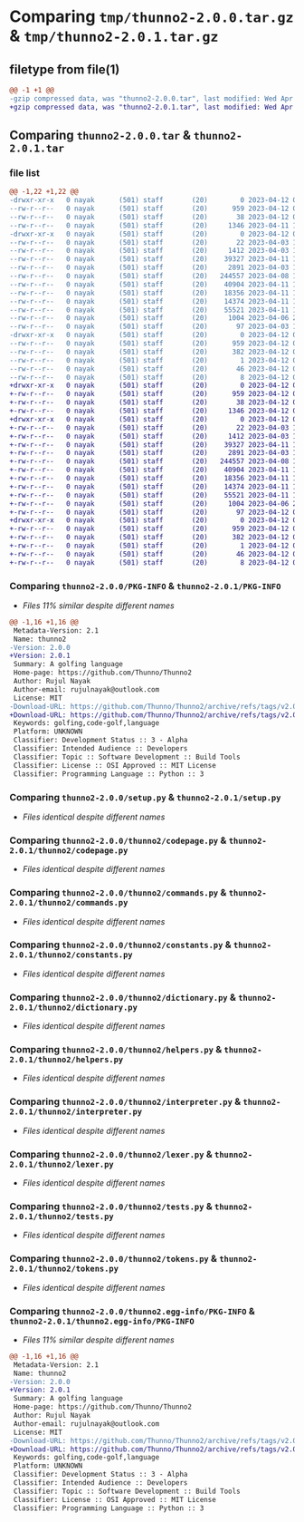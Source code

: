 # Comparing `tmp/thunno2-2.0.0.tar.gz` & `tmp/thunno2-2.0.1.tar.gz`

## filetype from file(1)

```diff
@@ -1 +1 @@
-gzip compressed data, was "thunno2-2.0.0.tar", last modified: Wed Apr 12 09:47:01 2023, max compression
+gzip compressed data, was "thunno2-2.0.1.tar", last modified: Wed Apr 12 09:56:39 2023, max compression
```

## Comparing `thunno2-2.0.0.tar` & `thunno2-2.0.1.tar`

### file list

```diff
@@ -1,22 +1,22 @@
-drwxr-xr-x   0 nayak      (501) staff       (20)        0 2023-04-12 09:47:01.643637 thunno2-2.0.0/
--rw-r--r--   0 nayak      (501) staff       (20)      959 2023-04-12 09:47:01.643514 thunno2-2.0.0/PKG-INFO
--rw-r--r--   0 nayak      (501) staff       (20)       38 2023-04-12 09:47:01.643679 thunno2-2.0.0/setup.cfg
--rw-r--r--   0 nayak      (501) staff       (20)     1346 2023-04-11 19:22:34.000000 thunno2-2.0.0/setup.py
-drwxr-xr-x   0 nayak      (501) staff       (20)        0 2023-04-12 09:47:01.642788 thunno2-2.0.0/thunno2/
--rw-r--r--   0 nayak      (501) staff       (20)       22 2023-04-03 16:07:07.000000 thunno2-2.0.0/thunno2/__init__.py
--rw-r--r--   0 nayak      (501) staff       (20)     1412 2023-04-03 16:27:37.000000 thunno2-2.0.0/thunno2/codepage.py
--rw-r--r--   0 nayak      (501) staff       (20)    39327 2023-04-11 16:50:16.000000 thunno2-2.0.0/thunno2/commands.py
--rw-r--r--   0 nayak      (501) staff       (20)     2891 2023-04-03 16:27:37.000000 thunno2-2.0.0/thunno2/constants.py
--rw-r--r--   0 nayak      (501) staff       (20)   244557 2023-04-08 16:04:36.000000 thunno2-2.0.0/thunno2/dictionary.py
--rw-r--r--   0 nayak      (501) staff       (20)    40904 2023-04-11 19:11:59.000000 thunno2-2.0.0/thunno2/helpers.py
--rw-r--r--   0 nayak      (501) staff       (20)    18356 2023-04-11 14:03:07.000000 thunno2-2.0.0/thunno2/interpreter.py
--rw-r--r--   0 nayak      (501) staff       (20)    14374 2023-04-11 14:03:07.000000 thunno2-2.0.0/thunno2/lexer.py
--rw-r--r--   0 nayak      (501) staff       (20)    55521 2023-04-11 17:00:38.000000 thunno2-2.0.0/thunno2/tests.py
--rw-r--r--   0 nayak      (501) staff       (20)     1004 2023-04-06 20:08:08.000000 thunno2-2.0.0/thunno2/tokens.py
--rw-r--r--   0 nayak      (501) staff       (20)       97 2023-04-03 16:07:07.000000 thunno2-2.0.0/thunno2/version.py
-drwxr-xr-x   0 nayak      (501) staff       (20)        0 2023-04-12 09:47:01.643357 thunno2-2.0.0/thunno2.egg-info/
--rw-r--r--   0 nayak      (501) staff       (20)      959 2023-04-12 09:47:01.000000 thunno2-2.0.0/thunno2.egg-info/PKG-INFO
--rw-r--r--   0 nayak      (501) staff       (20)      382 2023-04-12 09:47:01.000000 thunno2-2.0.0/thunno2.egg-info/SOURCES.txt
--rw-r--r--   0 nayak      (501) staff       (20)        1 2023-04-12 09:47:01.000000 thunno2-2.0.0/thunno2.egg-info/dependency_links.txt
--rw-r--r--   0 nayak      (501) staff       (20)       46 2023-04-12 09:47:01.000000 thunno2-2.0.0/thunno2.egg-info/entry_points.txt
--rw-r--r--   0 nayak      (501) staff       (20)        8 2023-04-12 09:47:01.000000 thunno2-2.0.0/thunno2.egg-info/top_level.txt
+drwxr-xr-x   0 nayak      (501) staff       (20)        0 2023-04-12 09:56:39.800426 thunno2-2.0.1/
+-rw-r--r--   0 nayak      (501) staff       (20)      959 2023-04-12 09:56:39.800309 thunno2-2.0.1/PKG-INFO
+-rw-r--r--   0 nayak      (501) staff       (20)       38 2023-04-12 09:56:39.800466 thunno2-2.0.1/setup.cfg
+-rw-r--r--   0 nayak      (501) staff       (20)     1346 2023-04-12 09:55:05.000000 thunno2-2.0.1/setup.py
+drwxr-xr-x   0 nayak      (501) staff       (20)        0 2023-04-12 09:56:39.799325 thunno2-2.0.1/thunno2/
+-rw-r--r--   0 nayak      (501) staff       (20)       22 2023-04-03 16:07:07.000000 thunno2-2.0.1/thunno2/__init__.py
+-rw-r--r--   0 nayak      (501) staff       (20)     1412 2023-04-03 16:27:37.000000 thunno2-2.0.1/thunno2/codepage.py
+-rw-r--r--   0 nayak      (501) staff       (20)    39327 2023-04-11 16:50:16.000000 thunno2-2.0.1/thunno2/commands.py
+-rw-r--r--   0 nayak      (501) staff       (20)     2891 2023-04-03 16:27:37.000000 thunno2-2.0.1/thunno2/constants.py
+-rw-r--r--   0 nayak      (501) staff       (20)   244557 2023-04-08 16:04:36.000000 thunno2-2.0.1/thunno2/dictionary.py
+-rw-r--r--   0 nayak      (501) staff       (20)    40904 2023-04-11 19:11:59.000000 thunno2-2.0.1/thunno2/helpers.py
+-rw-r--r--   0 nayak      (501) staff       (20)    18356 2023-04-11 14:03:07.000000 thunno2-2.0.1/thunno2/interpreter.py
+-rw-r--r--   0 nayak      (501) staff       (20)    14374 2023-04-11 14:03:07.000000 thunno2-2.0.1/thunno2/lexer.py
+-rw-r--r--   0 nayak      (501) staff       (20)    55521 2023-04-11 17:00:38.000000 thunno2-2.0.1/thunno2/tests.py
+-rw-r--r--   0 nayak      (501) staff       (20)     1004 2023-04-06 20:08:08.000000 thunno2-2.0.1/thunno2/tokens.py
+-rw-r--r--   0 nayak      (501) staff       (20)       97 2023-04-12 09:55:54.000000 thunno2-2.0.1/thunno2/version.py
+drwxr-xr-x   0 nayak      (501) staff       (20)        0 2023-04-12 09:56:39.800118 thunno2-2.0.1/thunno2.egg-info/
+-rw-r--r--   0 nayak      (501) staff       (20)      959 2023-04-12 09:56:39.000000 thunno2-2.0.1/thunno2.egg-info/PKG-INFO
+-rw-r--r--   0 nayak      (501) staff       (20)      382 2023-04-12 09:56:39.000000 thunno2-2.0.1/thunno2.egg-info/SOURCES.txt
+-rw-r--r--   0 nayak      (501) staff       (20)        1 2023-04-12 09:56:39.000000 thunno2-2.0.1/thunno2.egg-info/dependency_links.txt
+-rw-r--r--   0 nayak      (501) staff       (20)       46 2023-04-12 09:56:39.000000 thunno2-2.0.1/thunno2.egg-info/entry_points.txt
+-rw-r--r--   0 nayak      (501) staff       (20)        8 2023-04-12 09:56:39.000000 thunno2-2.0.1/thunno2.egg-info/top_level.txt
```

### Comparing `thunno2-2.0.0/PKG-INFO` & `thunno2-2.0.1/PKG-INFO`

 * *Files 11% similar despite different names*

```diff
@@ -1,16 +1,16 @@
 Metadata-Version: 2.1
 Name: thunno2
-Version: 2.0.0
+Version: 2.0.1
 Summary: A golfing language
 Home-page: https://github.com/Thunno/Thunno2
 Author: Rujul Nayak
 Author-email: rujulnayak@outlook.com
 License: MIT
-Download-URL: https://github.com/Thunno/Thunno2/archive/refs/tags/v2.0.0.tar.gz
+Download-URL: https://github.com/Thunno/Thunno2/archive/refs/tags/v2.0.1.tar.gz
 Keywords: golfing,code-golf,language
 Platform: UNKNOWN
 Classifier: Development Status :: 3 - Alpha
 Classifier: Intended Audience :: Developers
 Classifier: Topic :: Software Development :: Build Tools
 Classifier: License :: OSI Approved :: MIT License
 Classifier: Programming Language :: Python :: 3
```

### Comparing `thunno2-2.0.0/setup.py` & `thunno2-2.0.1/setup.py`

 * *Files identical despite different names*

### Comparing `thunno2-2.0.0/thunno2/codepage.py` & `thunno2-2.0.1/thunno2/codepage.py`

 * *Files identical despite different names*

### Comparing `thunno2-2.0.0/thunno2/commands.py` & `thunno2-2.0.1/thunno2/commands.py`

 * *Files identical despite different names*

### Comparing `thunno2-2.0.0/thunno2/constants.py` & `thunno2-2.0.1/thunno2/constants.py`

 * *Files identical despite different names*

### Comparing `thunno2-2.0.0/thunno2/dictionary.py` & `thunno2-2.0.1/thunno2/dictionary.py`

 * *Files identical despite different names*

### Comparing `thunno2-2.0.0/thunno2/helpers.py` & `thunno2-2.0.1/thunno2/helpers.py`

 * *Files identical despite different names*

### Comparing `thunno2-2.0.0/thunno2/interpreter.py` & `thunno2-2.0.1/thunno2/interpreter.py`

 * *Files identical despite different names*

### Comparing `thunno2-2.0.0/thunno2/lexer.py` & `thunno2-2.0.1/thunno2/lexer.py`

 * *Files identical despite different names*

### Comparing `thunno2-2.0.0/thunno2/tests.py` & `thunno2-2.0.1/thunno2/tests.py`

 * *Files identical despite different names*

### Comparing `thunno2-2.0.0/thunno2/tokens.py` & `thunno2-2.0.1/thunno2/tokens.py`

 * *Files identical despite different names*

### Comparing `thunno2-2.0.0/thunno2.egg-info/PKG-INFO` & `thunno2-2.0.1/thunno2.egg-info/PKG-INFO`

 * *Files 11% similar despite different names*

```diff
@@ -1,16 +1,16 @@
 Metadata-Version: 2.1
 Name: thunno2
-Version: 2.0.0
+Version: 2.0.1
 Summary: A golfing language
 Home-page: https://github.com/Thunno/Thunno2
 Author: Rujul Nayak
 Author-email: rujulnayak@outlook.com
 License: MIT
-Download-URL: https://github.com/Thunno/Thunno2/archive/refs/tags/v2.0.0.tar.gz
+Download-URL: https://github.com/Thunno/Thunno2/archive/refs/tags/v2.0.1.tar.gz
 Keywords: golfing,code-golf,language
 Platform: UNKNOWN
 Classifier: Development Status :: 3 - Alpha
 Classifier: Intended Audience :: Developers
 Classifier: Topic :: Software Development :: Build Tools
 Classifier: License :: OSI Approved :: MIT License
 Classifier: Programming Language :: Python :: 3
```

